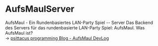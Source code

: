 # AufsMaulServer
AufsMaul - Ein Rundenbasiertes LAN-Party Spiel -- Server
Das Backend des Servers für das rundenbasierte LAN-Party Spiel: AufsMaul. 
Was AufsMaul ist?<br>
&rarr; <a href="http://psittacus.subnetworx.de/category/aufsmaul/">psittacus programming Blog - AufsMaul DevLog</a>
